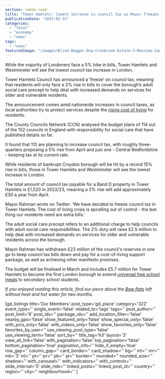 ```yaml
---
section: roman-road
title: "Tower Hamlets: lowest increase in council tax as Mayor freezes general council tax but adds 2% for adult social care"
publicationDate: "2023-02-15"
categories: 
  - "local"
  - "economy"
  - "news"
tags: 
  - "news"
featuredImage: "/images/Blind-Beggar-Dog-Cranbrook-Estate-3-Massimo-Iannetti-1024x683-1.jpg"
---
```


While the majority of Londoners face a 5% hike in bills, Tower Hamlets and Westminster will see the lowest council tax increase in London. 

Tower Hamlets Council has announced a ‘freeze’ on council tax, meaning that residents will only face a 2% rise in bills to cover the borough’s adult social care precept to help deal with increased demands on services for older and vulnerable residents. 

The announcement comes amid nationwide increases in council taxes, as local authorities try to protect services despite the [rising cost of living](https://romanroadlondon.com/articles/cost-living/) for residents.

The County Councils Network (CCN) analysed the budget plans of 114 out of the 152 councils in England with responsibility for social care that have published details so far.

It found that 113 are planning to increase council tax, with roughly three-quarters proposing a 5% rise from April and just one - Central Bedfordshire - keeping tax at its current rate.

While residents of bankrupt Croydon borough will be hit by a record 15% rise in bills, those in Tower Hamlets and Westminster will see the lowest increase in London. 

The total amount of council tax payable for a Band D property in Tower Hamlets is £1,520 in 2022/23, meaning a 2% rise will add approximately £30 a year from April. 

Mayor Rahman wrote on Twitter: ‘We have decided to freeze council tax in Tower Hamlets. The cost of living crisis is spiralling out of control - the last thing our residents need are extra bills.’ 

The adult social care precept refers to an additional charge to help councils with adult social care responsibilities. The 2% duty will raise £2.5 million to help deal with increased demands on services for older and vulnerable residents across the borough. 

Mayor Rahman has withdrawn £23 million of the council's reserves in one go to keep council tax bills down and pay for a cost-of-living support package, as well as achieving other manifesto promises.

The budget will be finalised in March and includes £5.7 million for Tower Hamlets to become the first London borough to extend [universal free school meals](https://romanroadlondon.com/free-school-meals-secondary-schools-tower-hamlets-first-borough/) to secondary school students.

_If you enjoyed reading this article, find our piece about the_ [_Bow flats_](https://romanroadlondon.com/milo-diagoras-house-bow-tower-hamlets-gas-heating/) _left without heat and hot water for two months._ 

\[gd\_listings title='Our Members' post\_type='gd\_place' category='322' event\_type='' single\_event='false' related\_to='tags' tags='' post\_author='' post\_limit='6' post\_ids='' package\_ids='' add\_location\_filter='false' nearby\_gps='false' show\_featured\_only='false' show\_special\_only='false' with\_pics\_only='false' with\_videos\_only='false' show\_favorites\_only='false' favorites\_by\_user='' use\_viewing\_post\_type='false' use\_viewing\_term='false' sort\_by='' title\_tag='h3' layout='3' view\_all\_link='false' with\_pagination='false' top\_pagination='false' bottom\_pagination='true' pagination\_info='' hide\_if\_empty='true' row\_gap='' column\_gap='' card\_border='' card\_shadow='' bg='' mt='' mr='' mb='3' ml='' pt='' pr='' pb='' pl='' border='' rounded='' rounded\_size='' shadow='' with\_carousel='' with\_indicators='' with\_controls='' slide\_interval='5' slide\_ride='' linked\_posts='' linked\_post\_id='' country='' region='' city='' neighbourhood='' \]
